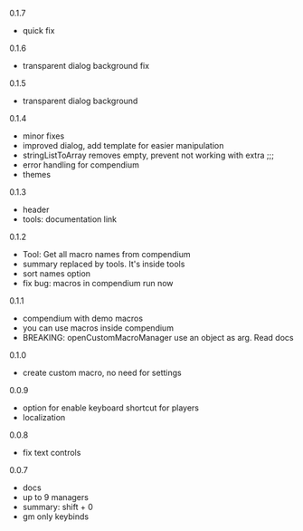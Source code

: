 0.1.7
- quick fix 

0.1.6
- transparent dialog background fix

0.1.5
- transparent dialog background

0.1.4
- minor fixes
- improved dialog, add template for easier manipulation
- stringListToArray removes empty, prevent not working with extra ;;;
- error handling for compendium
- themes

0.1.3
- header
- tools: documentation link

0.1.2
- Tool: Get all macro names from compendium
- summary replaced by tools. It's inside tools
- sort names option
- fix bug: macros in compendium run now

0.1.1
- compendium with demo macros
- you can use macros inside compendium
- BREAKING: openCustomMacroManager use an object as arg. Read docs

0.1.0
- create custom macro, no need for settings

0.0.9
- option for enable keyboard shortcut for players
- localization

0.0.8
- fix text controls

0.0.7
- docs
- up to 9 managers
- summary: shift + 0
- gm only keybinds